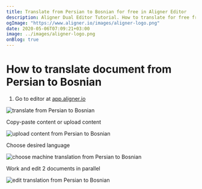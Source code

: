 ```yaml
---
title: Translate from Persian to Bosnian for free in Aligner Editor
description: Aligner Dual Editor Tutorial. How to translate for free from Persian to Bosnian. Aligner is multilingual document management platform. 
ogImage: "https://www.aligner.io/images/aligner-logo.png"
date: 2020-05-06T07:09:21+03:00
image: ../images/aligner-logo.png
onBlog: true
---
```


# How to translate document from Persian to Bosnian

1. Go to editor at [app.aligner.io](https://app.aligner.io "Aligner App web page")

![translate from Persian to Bosnian](../aligner-blank-editor.png "translate from Persian to Bosnian")

Copy-paste content or upload content

![upload content from Persian to Bosnian](../aligner-uploaded-document.png "upload content from Persian to Bosnian")

Choose desired language

![choose machine translation from Persian to Bosnian](../aligner-language-dropdown.png "choose machine translation from Persian to Bosnian")

Work and edit 2 documents in parallel

![edit translation from Persian to Bosnian](../aligner-double-sitded-editor.png "edit translation from Persian to Bosnian")

